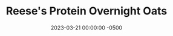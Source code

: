 ---
layout: post
title:  "Reese's Protein Overnight Oats"
date:   2023-03-21 00:00:00 -0500
categories:
- Recipes
- Breakfast
permalink: /recipes/oats-reeses
image: /assets/Food/Breakfast/Oatmeal/oats-reeses.jpg
ing: oatsreeses-ing
facts: oatsreeses-facts
Prep: 5
Rest: 
Cook: 
Source1: https://www.youtube.com/watch?v=m-3SdAiq904
Source2: 
whisk: https://s.samsungfood.com/yLVSF
tags: 
- oatmeal
- oats
- protein
- casein
- whey
- yogurt
- chia
- gluten free
- chocolate
- peanut butter
- nut
- almond
- cocoa
Description: Protein overnight oats are easily my favorite breakfast. Being packed with protein and fiber, highly customizable, super easy to prepare the day before, and easy to take on the go. Here are 5 different recipes that are constantly in my rotation to get you through the work week.
Instructions: 
- Mix the base ingredients in a container (oats, chia seeds, casein, salt, sweetener, yogurt, and milk), then choose one of the flavors<br><br>

- Reese's - mix in cocoa powder, PB2, applesauce, and a drop of almond extract<br><br>

- For the other flavors and their nutrition facts, check out the links below<br>
- <a href="oats-berry">Berry Delicious Protein Overnight Oats</a><br>
- <a href="oats-pb">Peanut Butter Punch Protein Overnight Oats</a><br>
- <a href="oats-pumpkin">Pumpkin Pie Protein Overnight Oats</a><br>
- <a href="oats-banana">Banana Nut Bread Protein Overnight Oats</a>
---